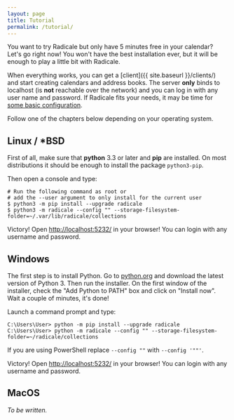 ```yaml
---
layout: page
title: Tutorial
permalink: /tutorial/
---
```


You want to try Radicale but only have 5 minutes free in your calendar? Let's
go right now! You won't have the best installation ever, but it will be enough
to play a little bit with Radicale.

When everything works, you can get a [client]({{ site.baseurl }}/clients/) and
start creating calendars and address books. The server **only** binds to
localhost (is **not** reachable over the network) and you can log in with any
user name and password. If Radicale fits your needs, it may be time for
[some basic configuration](/setup/).

Follow one of the chapters below depending on your operating system.

## Linux / \*BSD

First of all, make sure that **python** 3.3 or later and **pip** are
installed. On most distributions it should be enough to install the package
``python3-pip``.

Then open a console and type:

```shell
# Run the following command as root or
# add the --user argument to only install for the current user
$ python3 -m pip install --upgrade radicale
$ python3 -m radicale --config "" --storage-filesystem-folder=~/.var/lib/radicale/collections
```

Victory! Open [http://localhost:5232/](http://localhost:5232/) in your browser!
You can login with any username and password.

## Windows

The first step is to install Python. Go to
[python.org](https://python.org) and download the latest version of Python 3.
Then run the installer.
On the first window of the installer, check the "Add Python to PATH" box and
click on "Install now". Wait a couple of minutes, it's done!

Launch a command prompt and type:

```
C:\Users\User> python -m pip install --upgrade radicale
C:\Users\User> python -m radicale --config "" --storage-filesystem-folder=~/radicale/collections
```

If you are using PowerShell replace ``--config ""`` with ``--config '""'``.

Victory! Open [http://localhost:5232/](http://localhost:5232/) in your browser!
You can login with any username and password.

## MacOS

*To be written.*
